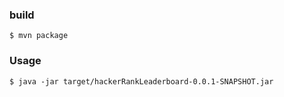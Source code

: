 ### build

```shell
$ mvn package
```

### Usage

```shell
$ java -jar target/hackerRankLeaderboard-0.0.1-SNAPSHOT.jar
```